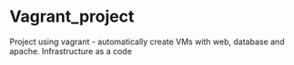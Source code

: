 # Vagrant_project
Project using vagrant - automatically create VMs with web, database and apache. Infrastructure as a code
